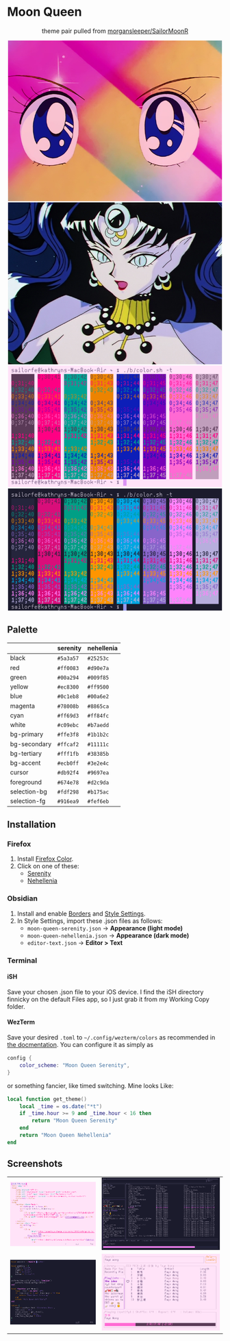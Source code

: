 # Moon Queen

<div align="center">
<p>theme pair pulled from <a href="https://github.com/morgansleeper/SailorMoonR">morgansleeper/SailorMoonR</a></p>
<img src="assets/ep1-crop.png" alt="moon prism power makeup!!" width="500px">
<img src="assets/ep167-crop.png" alt="dead moon queen" width="500px">
<img src="assets/wezterm-serenity.png" alt="moon queen serenity" width="500px">
<img src="assets/wezterm-nehellenia.png" alt="moon queen nehellenia" width="500px">
</div>

## Palette

|              | serenity  | nehellenia |
| ------------ | --------- | ---------- |
| black        | `#5a3a57` | `#25253c`  |
| red          | `#ff0083` | `#d90e7a`  |
| green        | `#00a294` | `#009f85`  |
| yellow       | `#ec8300` | `#ff9500`  |
| blue         | `#0c1eb8` | `#00a6e2`  |
| magenta      | `#78008b` | `#8865ca`  |
| cyan         | `#ff69d3` | `#ff84fc`  |
| white        | `#c09ebc` | `#b7aedd`  |
| bg-primary   | `#ffe3f8` | `#1b1b2c`  |
| bg-secondary | `#ffcaf2` | `#11111c`  |
| bg-tertiary  | `#fff1fb` | `#38385b`  |
| bg-accent    | `#ecb0ff` | `#3e2e4c`  |
| cursor       | `#db92f4` | `#9697ea`  |
| foreground   | `#674e78` | `#d2c9da`  |
| selection-bg | `#fdf298` | `#b175ac`  |
| selection-fg | `#916ea9` | `#fef6eb`  |

## Installation

### Firefox

 1. Install [Firefox Color](https://addons.mozilla.org/en-US/firefox/addon/firefox-color/).
 2. Click on one of these:
    - [Serenity](https://color.firefox.com/?theme=XQAAAAIoAQAAAAAAAABBqYhm849SCia2CaaEGccwS-xMDPsqvXkIar6hepO9VKy8UGKWymLn_KNg1e23xPY2Vplxl4lPYtGrMFB_CbkSuRVHFktBP0_HJk0uKdhRWBMyQAXmMP_-woUw4fyyDU5YZxsgTkQXXGK0B-zCSQ6s05kp0onUv3bbkrE8uwmf6CVCemaENQQHZ7KrljijnyEc2Yw9GXEVtK6KqmJqsFVHjTXtRYYauG1VXj4jcGEakx_MfHbgXml__zbubAA)
    - [Nehellenia](https://color.firefox.com/?theme=XQAAAAInAQAAAAAAAABBqYhm849SCia2CaaEGccwS-xMDPr9Z-qwEt0Y78fEBV0s5T5VYT16hsxEvJlrkUJlz3WCw-bt9KK1thplGnd6OgiAko6INdKPBC-tDHKEbgGJ_aEUeeMwLx4Zxro8F_zmYJ0pf-QG6e10swEkZvOKzs-DjenLH8uw4FbJQvhthRE9lse51iDtQR4EkwlGXw03-fk4QHeRutrrDDgJjimILK_S25kyY4HgKs_ohq2BAKchSs1jkVxrgrtgQm__9Wb4YA)

### Obsidian
 1. Install and enable [Borders](https://github.com/Akifyss/obsidian-border)
    and [Style Settings](https://github.com/mgmeyers/obsidian-style-settings).
 2. In Style Settings, import these .json files as follows:
    - `moon-queen-serenity.json` &rarr; **Appearance (light mode)**
    - `moon-queen-nehellenia.json` &rarr; **Appearance (dark mode)**
    - `editor-text.json` &rarr; **Editor > Text**

### Terminal

#### iSH

Save your chosen .json file to your iOS device. I find the iSH directory
finnicky on the default Files app, so I just grab it from my Working Copy
folder.

#### WezTerm

Save your desired `.toml` to `~/.config/wezterm/colors` as recommended in [the
docmentation](https://wezfurlong.org/wezterm/config/appearance.html#defining-a-color-scheme-in-a-separate-file).
You can configure it as simply as

```lua
config {
    color_scheme: "Moon Queen Serenity",
}
```
or something fancier, like timed switching. Mine looks Like:

```lua
local function get_theme()
    local _time = os.date("*t")
    if _time.hour >= 9 and _time.hour < 16 then
        return "Moon Queen Serenity"
    end
    return "Moon Queen Nehellenia"
end
```

## Screenshots

<table>
    <tr>
        <td><img src="assets/vim-serenity.png" alt="vim serenity html"></td>
        <td><img src="assets/spot-nehellenia.png" alt="spotify-tui nehellenia"></td>
    </tr>
    <tr>
        <td><img src="assets/vim-nehellenia.png" alt="vim nehellenia lua"></td>
        <td><img src="assets/spot-serenity.png" alt="spotify-tui serenity"></td>
</table>
